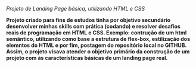 *Projeto de Landing Page básica, utilizando HTML e CSS*

**Projeto criado para fins de estudos tinha por objetivo secundário desenvolver minhas skills com prática (codando) e resolver desafios reais de programação em HTML e CSS. Exemplo: contrução de um html semântico, utilizando como base a estrutura de flex-box, estilização dos elemntos do HTML e por fim, postagem do repositório local no GITHUB. Assim, o projeto visava atender o objetivo primário da construção de um projeto com às características básicas de um landing page real.**